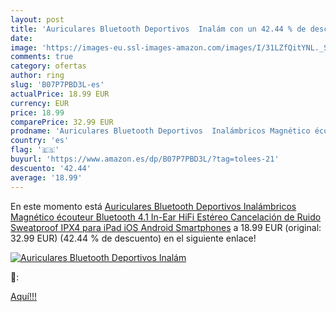 ```yaml
---
layout: post
title: 'Auriculares Bluetooth Deportivos  Inalám con un 42.44 % de descuento'
date: 
image: 'https://images-eu.ssl-images-amazon.com/images/I/31LZfQitYNL._SL200_.jpg'
comments: true
category: ofertas
author: ring
slug: 'B07P7PBD3L-es'
actualPrice: 18.99 EUR
currency: EUR
price: 18.99
comparePrice: 32.99 EUR
prodname: 'Auriculares Bluetooth Deportivos  Inalámbricos Magnético écouteur Bluetooth 4.1 In-Ear HiFi Estéreo Cancelación de Ruido Sweatproof IPX4 para iPad  iOS  Android Smartphones'
country: 'es'
flag: '🇪🇸'
buyurl: 'https://www.amazon.es/dp/B07P7PBD3L/?tag=tolees-21'
descuento: '42.44'
average: '18.99'
---
```


En este momento está [Auriculares Bluetooth Deportivos  Inalámbricos Magnético écouteur Bluetooth 4.1 In-Ear HiFi Estéreo Cancelación de Ruido Sweatproof IPX4 para iPad  iOS  Android Smartphones](https://www.amazon.es/dp/B07P7PBD3L/?tag=tolees-21) a 18.99 EUR (original: 32.99 EUR) (42.44 %  de descuento) en el siguiente enlace!

[![Auriculares Bluetooth Deportivos  Inalám](https://images-eu.ssl-images-amazon.com/images/I/31LZfQitYNL._SL200_.jpg)](https://www.amazon.es/dp/B07P7PBD3L/?tag=tolees-21)

🔎:


[Aquí!!!](https://www.amazon.es/dp/B07P7PBD3L/?tag=tolees-21)
